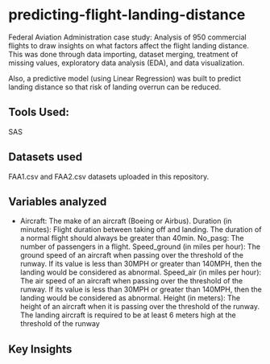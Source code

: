 # predicting-flight-landing-distance
Federal Aviation Administration case study: 
Analysis of 950 commercial flights to draw insights on what factors affect the flight landing distance. This was done through data importing, dataset merging, treatment of missing values, exploratory data analysis (EDA), and data visualization. 

Also, a predictive model (using Linear Regression) was built to predict landing distance so that risk of landing overrun can be reduced. 

## Tools Used: 
SAS

## Datasets used
FAA1.csv and FAA2.csv datasets uploaded in this repository.


## Variables analyzed
* Aircraft: The make of an aircraft (Boeing or Airbus).
Duration (in minutes): Flight duration between taking off and landing. The duration of a normal flight should always be greater than 40min.
No_pasg: The number of passengers in a flight.
Speed_ground (in miles per hour): The ground speed of an aircraft when passing over the threshold of the runway. If its value is less than 30MPH or greater than 140MPH, then the landing would be considered as abnormal.
Speed_air (in miles per hour): The air speed of an aircraft when passing over the threshold of the runway. If its value is less than 30MPH or greater than 140MPH, then the landing would be considered as abnormal.
Height (in meters): The height of an aircraft when it is passing over the threshold of the runway. The landing aircraft is required to be at least 6 meters high at the threshold of the runway


## Key Insights

